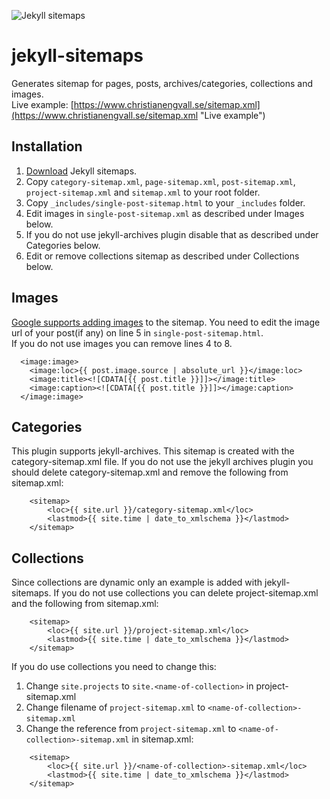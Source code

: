 ![Jekyll sitemaps](https://www.christianengvall.se/wp-content/uploads/2017/01/jekyll-sitemaps.png "Jekyll sitemaps logo")

# jekyll-sitemaps
Generates sitemap for pages, posts, archives/categories, collections and images.    
Live example: [https://www.christianengvall.se/sitemap.xml](https://www.christianengvall.se/sitemap.xml "Live example")

## Installation
1. [Download](https://github.com/crilleengvall/jekyll-sitemaps/archive/master.zip "Download jekyll sitemaps") Jekyll sitemaps.
2. Copy `category-sitemap.xml`, `page-sitemap.xml`, `post-sitemap.xml`, `project-sitemap.xml` and `sitemap.xml` to your root folder.
3. Copy `_includes/single-post-sitemap.html` to your `_includes` folder.
4. Edit images in `single-post-sitemap.xml` as described under Images below.
5. If you do not use jekyll-archives plugin disable that as described under Categories below.
6. Edit or remove collections sitemap as described under Collections below.

## Images
[Google supports adding images](https://support.google.com/webmasters/answer/178636?hl=en "Sitemap images") to the sitemap. You need to edit the image url of your post(if any) on line 5 in `single-post-sitemap.html`.    
If you do not use images you can remove lines 4 to 8.
```
  <image:image>
    <image:loc>{{ post.image.source | absolute_url }}</image:loc>
    <image:title><![CDATA[{{ post.title }}]]></image:title>
    <image:caption><![CDATA[{{ post.title }}]]></image:caption>
  </image:image>
```
## Categories
This plugin supports jekyll-archives. This sitemap is created with the category-sitemap.xml file. If you do not use the jekyll archives plugin you should delete category-sitemap.xml and remove the following from sitemap.xml:
```
	<sitemap>
		<loc>{{ site.url }}/category-sitemap.xml</loc>
		<lastmod>{{ site.time | date_to_xmlschema }}</lastmod>
	</sitemap>
```

## Collections
Since collections are dynamic only an example is added with jekyll-sitemaps.
If you do not use collections you can delete project-sitemap.xml and the following from sitemap.xml:
```
	<sitemap>
		<loc>{{ site.url }}/project-sitemap.xml</loc>
		<lastmod>{{ site.time | date_to_xmlschema }}</lastmod>
	</sitemap>
```

If you do use collections you need to change this:    
    
1. Change `site.projects` to `site.<name-of-collection>` in project-sitemap.xml    
2. Change filename of `project-sitemap.xml` to `<name-of-collection>-sitemap.xml`    
3. Change the reference from `project-sitemap.xml` to `<name-of-collection>-sitemap.xml` in sitemap.xml:    
```
	<sitemap>
		<loc>{{ site.url }}/<name-of-collection>-sitemap.xml</loc>
		<lastmod>{{ site.time | date_to_xmlschema }}</lastmod>
	</sitemap>
```

